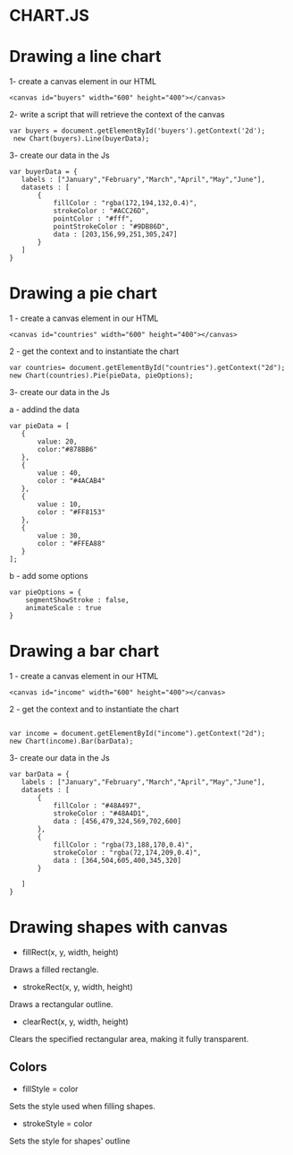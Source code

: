 # CHART.JS


# Drawing a line chart

1- create a canvas element in our HTML

` <canvas id="buyers" width="600" height="400"></canvas> `

2- write a script that will retrieve the context of the canvas


```
var buyers = document.getElementById('buyers').getContext('2d'); 
 new Chart(buyers).Line(buyerData);

 ```


 3-  create our data in the Js 


 ```
var buyerData = {
	labels : ["January","February","March","April","May","June"],
	datasets : [
		{
			fillColor : "rgba(172,194,132,0.4)",
			strokeColor : "#ACC26D",
			pointColor : "#fff",
			pointStrokeColor : "#9DB86D",
			data : [203,156,99,251,305,247]
		}
	]
}
 ```



 # Drawing a pie chart

 1 - create a canvas element in our HTML

 ``` 
 <canvas id="countries" width="600" height="400"></canvas>

 ```

 2 - get the context and to instantiate the chart

 ```
var countries= document.getElementById("countries").getContext("2d");
new Chart(countries).Pie(pieData, pieOptions);

 ```

 3- create our data in the Js 


 a - addind the  data 

 ```
 var pieData = [
	{
		value: 20,
		color:"#878BB6"
	},
	{
		value : 40,
		color : "#4ACAB4"
	},
	{
		value : 10,
		color : "#FF8153"
	},
	{
		value : 30,
		color : "#FFEA88"
	}
];
 
 ```
b - add some options 

```
var pieOptions = {
	segmentShowStroke : false,
	animateScale : true
} 

```

# Drawing a bar chart 

 1 - create a canvas element in our HTML

``` 
<canvas id="income" width="600" height="400"></canvas>

```

 2 - get the context and to instantiate the chart

```

var income = document.getElementById("income").getContext("2d");
new Chart(income).Bar(barData);

```
 3- create our data in the Js 

 ```
var barData = {
	labels : ["January","February","March","April","May","June"],
	datasets : [
		{
			fillColor : "#48A497",
			strokeColor : "#48A4D1",
			data : [456,479,324,569,702,600]
		},
		{
			fillColor : "rgba(73,188,170,0.4)",
			strokeColor : "rgba(72,174,209,0.4)",
			data : [364,504,605,400,345,320]
		}

	]
}
 ```



# Drawing shapes with canvas


+ fillRect(x, y, width, height)

Draws a filled rectangle.

+ strokeRect(x, y, width, height)

Draws a rectangular outline.

+ clearRect(x, y, width, height)

Clears the specified rectangular area, making it fully transparent.

## Colors

+ fillStyle = color

 Sets the style used when filling shapes.

+ strokeStyle = color

Sets the style for shapes' outline